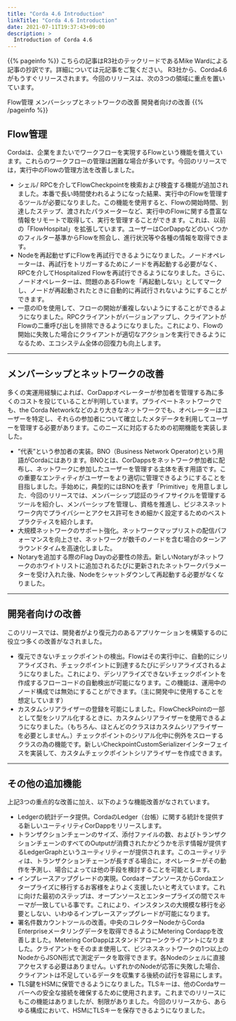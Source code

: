 ```yaml
---
title: "Corda 4.6 Introduction"
linkTitle: "Corda 4.6 Introduction"
date: 2021-07-11T19:37:43+09:00
description: >
  Introduction of Corda 4.6
---
```


{{% pageinfo %}}
こちらの記事はR3社のテックリードであるMike Wardによる記事の抄訳です。詳細については元記事をご覧ください。
R3社から、Corda4.6がもうすぐリリースされます。今回のリリースは、次の3つの領域に重点を置いています。

Flow管理
メンバーシップとネットワークの改善
開発者向けの改善
{{% /pageinfo %}}

## Flow管理
Cordaは、企業をまたいでワークフローを実現するFlowという機能を備えています。これらのワークフローの管理は困難な場合が多いです。今回のリリースでは，実行中のFlowの管理方法を改善しました。

- シェル/ RPCを介してFlowCheckpointを検索および検査する機能が追加されました。本番で長い時間使われるようになった結果、実行中のFlowを管理するツールが必要になりました。この機能を使用すると、Flowの開始時間、到達したステップ、渡されたパラメーターなど、実行中のFlowに関する豊富な情報をリモートで取得して、実行を管理することができます。これは、以前の「FlowHospital」を拡張しています。ユーザーはCorDappなどのいくつかのフィルター基準からFlowを照会し、進行状況等や各種の情報を取得できます。
- Nodeを再起動せずにFlowを再試行できるようになりました。ノードオペレーターは、再試行をトリガーするためにノードを再起動する必要がなく、RPCを介してHospitalized Flowを再試行できるようになりました。さらに、ノードオペレーターは、問題のあるFlowを「再起動しない」としてマークし、ノードが再起動されたときに自動的に再試行されないようにすることができます。
- 一意のIDを使用して、フローの開始が重複しないようにすることができるようになりました。RPCクライアントがバージョンアップし、クライアントがFlowの二重呼び出しを排除できるようになりました。これにより、Flowの開始に失敗した場合にクライアントが適切なアクションを実行できるようになるため、エコシステム全体の回復力も向上します。

----

## メンバーシップとネットワークの改善
多くの実運用経験によれば、CorDappオペレーターが参加者を管理する為に多くのコストを投じていることが判明しています。プライベートネットワークでも、the Corda Networkなどのより大きなネットワークでも、オペレーターはユーザーを特定し、それらの参加者について確立したメタデータを利用してユーザーを管理する必要があります。このニーズに対応するための初期機能を実装しました。

- ”代表”という参加者の実装。BNO（Business Network Operator)という用語がCordaにはあります。BNOとは、CorDappsをネットワーク参加者に配布し、ネットワークに参加したユーザーを管理する主体を表す用語です。この重要なエンティティがユーザーをより適切に管理できるようにすることを目指しました。手始めに，典型的にはBNOを表す「Primitive」を用意しました．今回のリリースでは、メンバーシップ認証のライフサイクルを管理するツールを紹介し、メンバーシップを管理し、資格を推進し、ビジネスネットワーク内でプライバシーとアクセス許可をきめ細かく設定するためのベストプラクティスを紹介します。
- 大規模ネットワークのサポート強化。ネットワークマップリストの配信パフォーマンスを向上させ、ネットワークが数千のノードを含む場合のターンアラウンドタイムを高速化しました。
- Notaryを追加する際のFlag Dayの必要性の除去。新しいNotaryがネットワークのホワイトリストに追加されるたびに更新されたネットワークパラメーターを受け入れた後、Nodeをシャットダウンして再起動する必要がなくなりました。

----

## 開発者向けの改善
このリリースでは、開発者がより復元力のあるアプリケーションを構築するのに役立つ多くの改善がなされました。

- 復元できないチェックポイントの検出。Flowはその実行中に、自動的にシリアライズされ、チェックポイントに到達するたびにデシリアライズされるようになりました。これにより、デシリアライズできないチェックポイントを作成するフローコードの自動検出が可能になります。この機能は、運用中のノード構成では無効にすることができます。（主に開発中に使用することを想定しています）
- カスタムシリアライザーの登録を可能にしました。FlowCheckPointの一部として型をシリアル化するときに、カスタムシリアライザーを使用できるようになりました。（もちろん、ほとんどのクラスはカスタムシリアライザーを必要としません。）チェックポイントのシリアル化中に例外をスローするクラスの為の機能です。新しいCheckpointCustomSerializerインターフェイスを実装して、カスタムチェックポイントシリアライザーを作成できます。

----
## その他の追加機能
上記3つの重点的な改善に加え、以下のような機能改善がなされています。

- Ledgerの統計データ提供。CordaのLedger（台帳）に関する統計を提供する新しいユーティリティCorDappをリリースします。
- トランザクションチェーンのサイズ、添付ファイルの数、およびトランザクションチェーンのすべてのOutputが消費されたかどうかを示す情報が提供するLedgerGraphというユーティリティーが提供されます。このユーティリティは、トランザクションチェーンが長すぎる場合に，オペレーターがその動作を予測し、場合によっては他の手段を検討することを可能とします。
- インプレースアップグレードの実現。CordaオープンソースからCordaエンタープライズに移行するお客様をよりよく支援したいと考えています。これに向けた最初のステップは、オープンソースとエンタープライズの間でスキーマが一致している事です。これにより、インスタンスの大規模な移行を必要としない、いわゆるインプレースアップグレードが可能になります。
- 署名件数カウントツールの改善。中央のコレクターNodeからCorda Enterpriseメータリングデータを取得できるようにMetering Cordappを改善しました。Metering CorDappはスタンドアローンクライアントになりました。クライアントをそのまま使用して、ビジネスネットワークの1つ以上のNodeからJSON形式で測定データを取得できます。各Nodeのシェルに直接アクセスする必要はありません。いずれかのNodeが応答に失敗した場合、クライアントは不足しているデータを収集する後続の試行を容易にします。
- TLS鍵をHSMに保管できるようになりました。TLSキーは、他のCordaサーバーへの安全な接続を確保するために使用されます。これまでのリリースにもこの機能はありましたが、制限がありました。今回のリリースから、あらゆる構成において、HSMにTLSキーを保存できるようになりました。